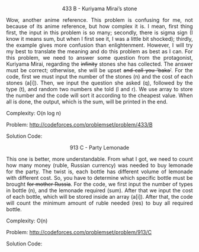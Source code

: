<p align="center">433 B - Kuriyama Mirai’s stone</p>

<p align="justify">
Wow, another anime reference. This problem is confusing for me, not because of its anime reference, but how complex it is. I mean, first thing first, the input in this problem is so many; secondly, there is sigma sign (I know it means sum, but when I first see it, I was a little bit shocked); thirdly, the example gives more confusion than enlightenment. However, I will try my best to translate the meaning and do this problem as best as I can. For this problem, we need to answer some question from the protagonist, Kuriyama Mirai, regarding the <strike>infinity</strike> stones she has collected. The answer must be correct; otherwise, she will be upset <strike>and call you 'baka'</strike>. For the code, first we must input the number of the stones (n) and the cost of each stones (a[i]). Then, we input the question she asked (q), followed by the type (t), and random two numbers she told (l and r). We use array to store the number and the code will sort it according to the cheapest value. When all is done, the output, which is the sum, will be printed in the end.

Complexity: O(n log n)

Problem: http://codeforces.com/problemset/problem/433/B

Solution Code: 

<p align="center">913 C - Party Lemonade</p>

<p align="justify">
This one is better, more understandable. From what I got, we need to count how many money (ruble, Russian currency) was needed to buy lemonade for the party. The twist is, each bottle has different volume of lemonade with different cost. So, you have to determine which specific bottle must be brought <strike>for mother Russia</strike>. For the code, we first input the number of types in bottle (n), and the lemonade required (sum). After that we input the cost of each bottle, which will be stored inside an array (a[i]). After that, the code will count the minimum amount of ruble needed (res) to buy all required bottle.

Complexity: O(n)

Problem: http://codeforces.com/problemset/problem/913/C

Solution Code:

